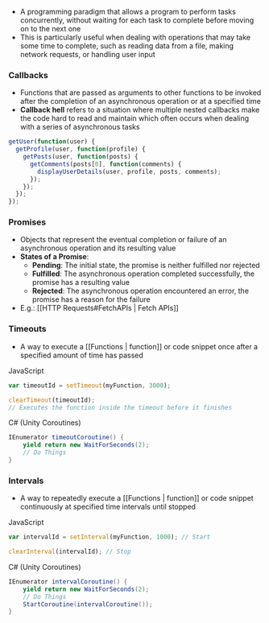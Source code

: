- A programming paradigm that allows a program to perform tasks concurrently, without waiting for each task to complete before moving on to the next one
- This is particularly useful when dealing with operations that may take some time to complete, such as reading data from a file, making network requests, or handling user input

### Callbacks
- Functions that are passed as arguments to other functions to be invoked after the completion of an asynchronous operation or at a specified time
- **Callback hell** refers to a situation where multiple nested callbacks make the code hard to read and maintain which often occurs when dealing with a series of asynchronous tasks
```js
getUser(function(user) {
  getProfile(user, function(profile) {
    getPosts(user, function(posts) {
      getComments(posts[0], function(comments) {
        displayUserDetails(user, profile, posts, comments);
      });
    });
  });
});
```

### Promises
- Objects that represent the eventual completion or failure of an asynchronous operation and its resulting value
- **States of a Promise**:
	- **Pending**: 
		The initial state, the promise is neither fulfilled nor rejected
	- **Fulfilled**: 
		The asynchronous operation completed successfully, the promise has a resulting value
	- **Rejected**: 
		The asynchronous operation encountered an error, the promise has a reason for the failure
- E.g.: [[HTTP Requests#FetchAPIs | Fetch APIs]]

### Timeouts
- A way to execute a [[Functions | function]] or code snippet once after a specified amount of time has passed

JavaScript
```js
var timeoutId = setTimeout(myFunction, 3000);

clearTimeout(timeoutId); 
// Executes the function inside the timeout before it finishes
```

C# (Unity Coroutines)
```csharp
IEnumerator timeoutCoroutine() {
	yield return new WaitForSeconds(2);
	// Do Things
}
```

### Intervals
- A way to repeatedly execute a [[Functions | function]] or code snippet continuously at specified time intervals until stopped

JavaScript
```js
var intervalId = setInterval(myFunction, 1000); // Start

clearInterval(intervalId); // Stop
```

C# (Unity Coroutines)
```csharp
IEnumerator intervalCoroutine() {
	yield return new WaitForSeconds(2);
	// Do Things
	StartCoroutine(intervalCoroutine());
}
```